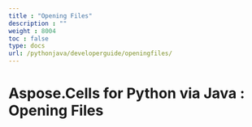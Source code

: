 ```yaml
---
title : "Opening Files" 
description : "" 
weight : 8004 
toc : false
type: docs
url: /pythonjava/developerguide/openingfiles/
---
```


# Aspose.Cells for Python via Java : Opening Files


